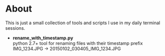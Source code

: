 # About #

This is just a small collection of tools and scripts I use in my daily terminal sessions.

* **rename_with_timestamp.py**  
  python 2.7+ tool for renaming files with their timestamp prefix  
  IMG_1234.JPG -> 20150102_030405_IMG_1234.JPG  
